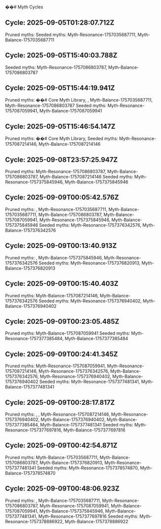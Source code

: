 ��#   M y t h   C y c l e s 
 
 

## Cycle: 2025-09-05T01:28:07.712Z

Pruned myths:  
Seeded myths: Myth-Resonance-1757035687711, Myth-Balance-1757035687711

## Cycle: 2025-09-05T15:40:03.788Z

Seeded myths: Myth-Resonance-1757086803787, Myth-Balance-1757086803787

## Cycle: 2025-09-05T15:44:19.941Z

Pruned myths: ��#   C o r e   M y t h   L i b r a r y ,  , Myth-Balance-1757035687711, Myth-Resonance-1757086803787
Seeded myths: Myth-Resonance-1757087059941, Myth-Balance-1757087059941

## Cycle: 2025-09-05T15:46:54.147Z

Pruned myths: ��#   C o r e   M y t h   L i b r a r y ,  
Seeded myths: Myth-Resonance-1757087214146, Myth-Balance-1757087214146

## Cycle: 2025-09-08T23:57:25.947Z

Pruned myths: Myth-Resonance-1757086803787, Myth-Balance-1757086803787, Myth-Balance-1757087214146
Seeded myths: Myth-Resonance-1757375845946, Myth-Balance-1757375845946

## Cycle: 2025-09-09T00:05:42.576Z

Pruned myths:  , Myth-Resonance-1757035687711, Myth-Balance-1757035687711, Myth-Balance-1757086803787, Myth-Balance-1757087059941, Myth-Resonance-1757375845946, Myth-Balance-1757375845946
Seeded myths: Myth-Resonance-1757376342576, Myth-Balance-1757376342576

## Cycle: 2025-09-09T00:13:40.913Z

Pruned myths:  , Myth-Balance-1757375845946, Myth-Resonance-1757376342576
Seeded myths: Myth-Resonance-1757376820913, Myth-Balance-1757376820913

## Cycle: 2025-09-09T00:15:40.403Z

Pruned myths: Myth-Balance-1757087214146, Myth-Balance-1757376342576
Seeded myths: Myth-Resonance-1757376940402, Myth-Balance-1757376940402

## Cycle: 2025-09-09T00:23:05.485Z

Pruned myths: Myth-Balance-1757087059941
Seeded myths: Myth-Resonance-1757377385484, Myth-Balance-1757377385484

## Cycle: 2025-09-09T00:24:41.345Z

Pruned myths: Myth-Resonance-1757087059941, Myth-Resonance-1757087214146, Myth-Resonance-1757376342576, Myth-Balance-1757376342576, Myth-Resonance-1757376940402, Myth-Balance-1757376940402
Seeded myths: Myth-Resonance-1757377481341, Myth-Balance-1757377481341

## Cycle: 2025-09-09T00:28:17.817Z

Pruned myths:  ,  , Myth-Resonance-1757087214146, Myth-Resonance-1757376940402, Myth-Balance-1757376940402, Myth-Balance-1757377385484, Myth-Balance-1757377481341
Seeded myths: Myth-Resonance-1757377697816, Myth-Balance-1757377697816

## Cycle: 2025-09-09T00:42:54.871Z

Pruned myths: Myth-Balance-1757035687711, Myth-Balance-1757086803787, Myth-Balance-1757376820913, Myth-Resonance-1757377481341
Seeded myths: Myth-Resonance-1757378574870, Myth-Balance-1757378574870

## Cycle: 2025-09-09T00:48:06.923Z

Pruned myths:  , Myth-Balance-1757035687711, Myth-Resonance-1757086803787, Myth-Resonance-1757087059941, Myth-Balance-1757087059941, Myth-Balance-1757375845946, Myth-Balance-1757377481341, Myth-Resonance-1757377697816
Seeded myths: Myth-Resonance-1757378886922, Myth-Balance-1757378886922
